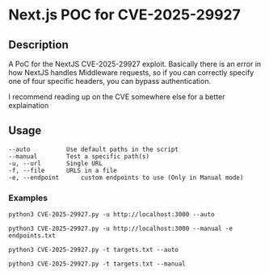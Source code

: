 # Next.js POC for CVE-2025-29927 

## Description
A PoC for the NextJS CVE-2025-29927 exploit. Basically there is an error in how NextJS handles Middleware requests, so if you can correctly specify one of four specific headers, you can bypass authentication.

I recommend reading up on the CVE somewhere else for a better explaination

## Usage
```
--auto			Use default paths in the script
--manual		Test a specific path(s)
-u, --url		Single URL
-f, --file		URLS in a file
-e, --endpoint		custom endpoints to use (Only in Manual mode)
```

### Examples
```
python3 CVE-2025-29927.py -u http://localhost:3000 --auto

python3 CVE-2025-29927.py -u http://localhost:3000 --manual -e endpoints.txt

python3 CVE-2025-29927.py -t targets.txt --auto

python3 CVE-2025-29927.py -t targets.txt --manual
```
